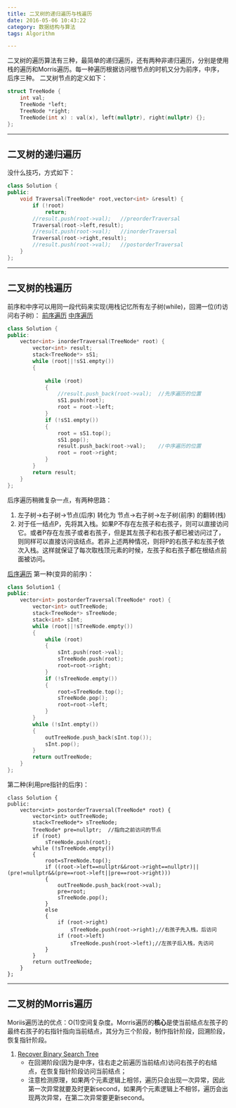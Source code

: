 ```yaml
---
title: 二叉树的递归遍历与栈遍历
date: 2016-05-06 10:43:22
category: 数据结构与算法
tags: Algorithm

---
```


二叉树的遍历算法有三种，最简单的递归遍历，还有两种非递归遍历，分别是使用栈的遍历和Morris遍历。每一种遍历根据访问根节点的时机又分为前序，中序，后序三种。
二叉树节点的定义如下：
```C++
struct TreeNode {
	int val;
	TreeNode *left;
	TreeNode *right;
	TreeNode(int x) : val(x), left(nullptr), right(nullptr) {};
};
```

---

## 二叉树的递归遍历

没什么技巧，方式如下：
```C++
class Solution {
public:
	void Traversal(TreeNode* root,vector<int> &result) {
		if (!root)
			return;
		//result.push(root->val);	//preorderTraversal
		Traversal(root->left,result);
		//result.push(root->val);	//inorderTraversal
		Traversal(root->right,result);
		//result.push(root->val);	//postorderTraversal
	}
};
```

---

## 二叉树的栈遍历
前序和中序可以用同一段代码来实现(用栈记忆所有左子树(while)，回溯一位(if)访问右子树)：
[前序遍历](https://github.com/applefishsky009/LeetCode/blob/master/144%20-%20Binary%20Tree%20Preorder%20Traversal/144%20-%20Binary%20Tree%20Preorder%20Traversal.cpp)
[中序遍历](https://github.com/applefishsky009/LeetCode/blob/master/94%20-%20Binary%20Tree%20Inorder%20Traversal/94%20-%20Binary%20Tree%20Inorder%20Traversal.cpp)
```C++
class Solution {
public:
	vector<int> inorderTraversal(TreeNode* root) {
		vector<int> result;
		stack<TreeNode*> sS1;
		while (root||!sS1.empty())
		{
			
			while (root)
			{
				//result.push_back(root->val);	//先序遍历的位置
				sS1.push(root);
				root = root->left;
			}
			if (!sS1.empty())
			{
				root = sS1.top();
				sS1.pop();
				result.push_back(root->val);	//中序遍历的位置
				root = root->right;
			}
		}
		return result;
	}
};
```
后序遍历稍微复杂一点，有两种思路：
1. 左子树->右子树->节点(后序)    转化为    节点->右子树->左子树(前序) 的翻转(栈)
2. 对于任一结点P，先将其入栈。如果P不存在左孩子和右孩子，则可以直接访问它。或者P存在左孩子或者右孩子，但是其左孩子和右孩子都已被访问过了，则同样可以直接访问该结点。若非上述两种情况，则将P的右孩子和左孩子依次入栈。这样就保证了每次取栈顶元素的时候，左孩子和右孩子都在根结点前面被访问。

[后序遍历](https://github.com/applefishsky009/LeetCode/blob/master/145%20-%20Binary%20Tree%20Postorder%20Traversal/145%20-%20Binary%20Tree%20Postorder%20Traversal.cpp)
第一种(变异的前序)：
```C++
class Solution1 {
public:
	vector<int> postorderTraversal(TreeNode* root) {
		vector<int> outTreeNode;
		stack<TreeNode*> sTreeNode;
		stack<int> sInt;
		while (root||!sTreeNode.empty())
		{
			while (root)
			{
				sInt.push(root->val);
				sTreeNode.push(root);
				root=root->right;
			}
			if (!sTreeNode.empty())
			{
				root=sTreeNode.top();
				sTreeNode.pop();
				root=root->left;
			}
		}
		while (!sInt.empty())
		{
			outTreeNode.push_back(sInt.top());
			sInt.pop();
		}
		return outTreeNode;
	}
};
```
第二种(利用pre指针的后序)：
```
class Solution {
public:
	vector<int> postorderTraversal(TreeNode* root) {
		vector<int> outTreeNode;
		stack<TreeNode*> sTreeNode;
		TreeNode* pre=nullptr;	//指向之前访问的节点
		if (root)
			sTreeNode.push(root);
		while (!sTreeNode.empty())
		{
			root=sTreeNode.top();
			if ((root->left==nullptr&&root->right==nullptr)||(pre!=nullptr&&(pre==root->left||pre==root->right)))
			{
				outTreeNode.push_back(root->val);
				pre=root;
				sTreeNode.pop();
			}
			else
			{
				if (root->right)
					sTreeNode.push(root->right);//右孩子先入栈，后访问
				if (root->left)
					sTreeNode.push(root->left);//左孩子后入栈，先访问
			}
		}
		return outTreeNode;
	}
};
```

---

## 二叉树的Morris遍历
Moriis遍历法的优点：O(1)空间复杂度。Morris遍历的**核心**是使当前结点左孩子的最终右孩子的右指针指向当前结点，其分为三个阶段，制作指针阶段，回溯阶段，恢复指针阶段。

1. [Recover Binary Search Tree](https://github.com/applefishsky009/LeetCode/blob/master/99%20-%20Recover%20Binary%20Search%20Tree/99%20-%20Recover%20Binary%20Search%20Tree.cpp)
	+ 在回溯阶段(因为是中序，往右走之前遍历当前结点)访问右孩子的右结点，在恢复指针阶段访问当前结点；
	+ 注意检测原理，如果两个元素逻辑上相邻，遍历只会出现一次异常，因此第一次异常就要及时更新second，如果两个元素逻辑上不相邻，遍历会出现两次异常，在第二次异常要更新second。

